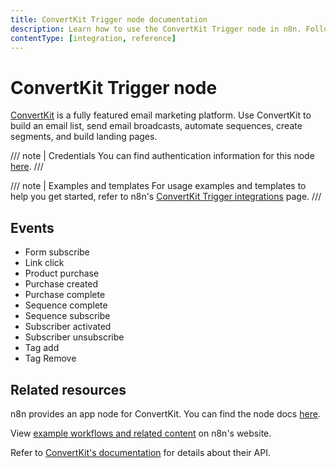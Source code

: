 ```yaml
---
title: ConvertKit Trigger node documentation
description: Learn how to use the ConvertKit Trigger node in n8n. Follow technical documentation to integrate ConvertKit Trigger node into your workflows.
contentType: [integration, reference]
---
```


# ConvertKit Trigger node

[ConvertKit](https://www.convertkit.com/) is a fully featured email marketing platform. Use ConvertKit to build an email list, send email broadcasts, automate sequences, create segments, and build landing pages.

/// note | Credentials
You can find authentication information for this node [here](/integrations/builtin/credentials/convertkit.md).
///

///  note  | Examples and templates
For usage examples and templates to help you get started, refer to n8n's [ConvertKit Trigger integrations](https://n8n.io/integrations/convertkit-trigger/) page.
///

## Events

* Form subscribe
* Link click
* Product purchase
* Purchase created
* Purchase complete
* Sequence complete
* Sequence subscribe
* Subscriber activated
* Subscriber unsubscribe
* Tag add
* Tag Remove

## Related resources

n8n provides an app node for ConvertKit. You can find the node docs [here](/integrations/builtin/app-nodes/n8n-nodes-base.convertkit.md).

View [example workflows and related content](https://n8n.io/integrations/convertkit-trigger/) on n8n's website.

Refer to [ConvertKit's documentation](https://developers.kit.com/v4#introduction) for details about their API.

